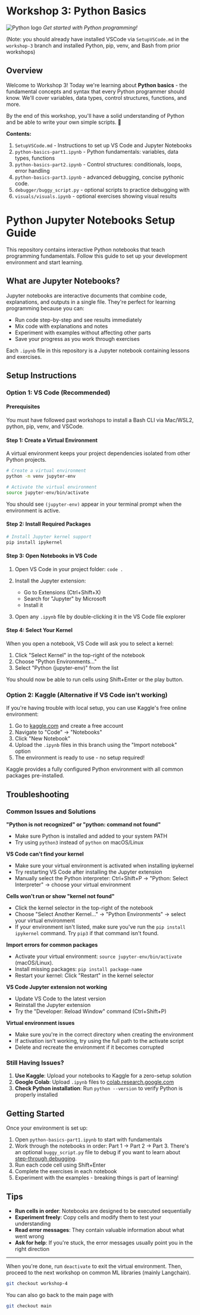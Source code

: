 # Workshop 3: Python Basics
![Python logo](./PythonBanner.png)
_Get started with Python programming!_

(Note: you should already have installed VSCode via `SetupVSCode.md` in the `workshop-3` branch and installed Python, pip, venv, and Bash from prior workshops)

## Overview
Welcome to Workshop 3! Today we're learning about **Python basics** - the fundamental concepts and syntax that every Python programmer should know. We'll cover variables, data types, control structures, functions, and more.

By the end of this workshop, you'll have a solid understanding of Python and be able to write your own simple scripts. 💪

**Contents:**
1. `SetupVSCode.md` - Instructions to set up VS Code and Jupyter Notebooks
2. `python-basics-part1.ipynb` - Python fundamentals: variables, data types, functions
3. `python-basics-part2.ipynb` - Control structures: conditionals, loops, error handling
4. `python-basics-part3.ipynb` - advanced debugging, concise pythonic code.
5. `debugger/buggy_script.py` - optional scripts to practice debugging with
6. `visuals/visuals.ipynb` - optional exercises showing visual results

# Python Jupyter Notebooks Setup Guide

This repository contains interactive Python notebooks that teach programming fundamentals. Follow this guide to set up your development environment and start learning.

## What are Jupyter Notebooks?

Jupyter notebooks are interactive documents that combine code, explanations, and outputs in a single file. They're perfect for learning programming because you can:
- Run code step-by-step and see results immediately
- Mix code with explanations and notes
- Experiment with examples without affecting other parts
- Save your progress as you work through exercises

Each `.ipynb` file in this repository is a Jupyter notebook containing lessons and exercises.

## Setup Instructions

### Option 1: VS Code (Recommended)

#### Prerequisites
You must have followed past workshops to install a Bash CLI via Mac/WSL2, python, pip, venv, and VSCode. 

#### Step 1: Create a Virtual Environment
A virtual environment keeps your project dependencies isolated from other Python projects.

```bash
# Create a virtual environment
python -m venv jupyter-env

# Activate the virtual environment
source jupyter-env/bin/activate
```

You should see `(jupyter-env)` appear in your terminal prompt when the environment is active.

#### Step 2: Install Required Packages
```bash
# Install Jupyter kernel support
pip install ipykernel
```

#### Step 3: Open Notebooks in VS Code
1. Open VS Code in your project folder: `code .`
2. Install the Jupyter extension:
   - Go to Extensions (Ctrl+Shift+X)
   - Search for "Jupyter" by Microsoft
   - Install it

3. Open any `.ipynb` file by double-clicking it in the VS Code file explorer

#### Step 4: Select Your Kernel
When you open a notebook, VS Code will ask you to select a kernel:
1. Click "Select Kernel" in the top-right of the notebook
2. Choose "Python Environments..."
3. Select "Python (jupyter-env)" from the list

You should now be able to run cells using Shift+Enter or the play button.

### Option 2: Kaggle (Alternative if VS Code isn't working)

If you're having trouble with local setup, you can use Kaggle's free online environment:

1. Go to [kaggle.com](https://www.kaggle.com) and create a free account
2. Navigate to "Code" → "Notebooks"
3. Click "New Notebook"
4. Upload the `.ipynb` files in this branch using the "Import notebook" option
5. The environment is ready to use - no setup required!

Kaggle provides a fully configured Python environment with all common packages pre-installed.

## Troubleshooting

### Common Issues and Solutions

**"Python is not recognized" or "python: command not found"**
- Make sure Python is installed and added to your system PATH
- Try using `python3` instead of `python` on macOS/Linux

**VS Code can't find your kernel**
- Make sure your virtual environment is activated when installing ipykernel
- Try restarting VS Code after installing the Jupyter extension
- Manually select the Python interpreter: Ctrl+Shift+P → "Python: Select Interpreter" → choose your virtual environment

**Cells won't run or show "kernel not found"**
- Click the kernel selector in the top-right of the notebook
- Choose "Select Another Kernel..." → "Python Environments" → select your virtual environment
- If your environment isn't listed, make sure you've run the `pip install ipykernel` command. Try `pip3` if that command isn't found.

**Import errors for common packages**
- Activate your virtual environment: `source jupyter-env/bin/activate` (macOS/Linux).
- Install missing packages: `pip install package-name`
- Restart your kernel: Click "Restart" in the kernel selector

**VS Code Jupyter extension not working**
- Update VS Code to the latest version
- Reinstall the Jupyter extension
- Try the "Developer: Reload Window" command (Ctrl+Shift+P)

**Virtual environment issues**
- Make sure you're in the correct directory when creating the environment
- If activation isn't working, try using the full path to the activate script
- Delete and recreate the environment if it becomes corrupted

### Still Having Issues?

1. **Use Kaggle**: Upload your notebooks to Kaggle for a zero-setup solution
2. **Google Colab**: Upload `.ipynb` files to [colab.research.google.com](https://colab.research.google.com)
3. **Check Python installation**: Run `python --version` to verify Python is properly installed

## Getting Started

Once your environment is set up:
1. Open `python-basics-part1.ipynb` to start with fundamentals
2. Work through the notebooks in order: Part 1 → Part 2 → Part 3. There's an optional `buggy_script.py` file to debug if you want to learn about [step-through debugging](https://www.youtube.com/watch?v=7qZBwhSlfOo).
3. Run each code cell using Shift+Enter
4. Complete the exercises in each notebook
5. Experiment with the examples - breaking things is part of learning!

## Tips

- **Run cells in order**: Notebooks are designed to be executed sequentially
- **Experiment freely**: Copy cells and modify them to test your understanding
- **Read error messages**: They contain valuable information about what went wrong
- **Ask for help**: If you're stuck, the error messages usually point you in the right direction

--------------------

When you're done, run `deactivate` to exit the virtual environment. Then, proceed to the next workshop on common ML libraries (mainly Langchain).
```bash
git checkout workshop-4
```

You can also go back to the main page with
```bash
git checkout main
```